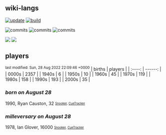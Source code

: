 ## wiki-langs
[![update](https://github.com/dreamerminsk/wiki-langs/actions/workflows/update-tables.yml/badge.svg)](https://github.com/dreamerminsk/wiki-langs/actions/workflows/update-tables.yml)
[![build](https://github.com/dreamerminsk/wiki-langs/actions/workflows/build.yml/badge.svg)](https://github.com/dreamerminsk/wiki-langs/actions/workflows/build.yml)

![commits](https://img.shields.io/github/commit-activity/y/dreamerminsk/wiki-langs)
![commits](https://img.shields.io/github/commit-activity/m/dreamerminsk/wiki-langs)
![commits](https://img.shields.io/github/commit-activity/w/dreamerminsk/wiki-langs)

![](https://img.shields.io/github/languages/code-size/dreamerminsk/wiki-langs)
![](https://img.shields.io/github/repo-size/dreamerminsk/wiki-langs)

## players
<sup>last modified: Sun, 28 Aug 2022 22:09:46 +0000</sup>
| births | players |
| :----: | ------: |
| 0000s | 2357 |
| 1940s | 6 |
| 1950s | 10 |
| 1960s | 45 |
| 1970s | 119 |
| 1980s | 158 |
| 1990s | 193 |
| 2000s | 35 |

### ***born on August 28***
1990, Ryan Causton, 32 <sub><sup>[Snooker](http://www.snooker.org/res/index.asp?player=235), [CueTracker](http://cuetracker.net/Players/ryan-causton/)</sup></sub>


### ***milleversary on August 28***
1978, Ian Glover, 16000 <sub><sup>[Snooker](http://www.snooker.org/res/index.asp?player=82), [CueTracker](http://cuetracker.net/Players/ian-glover/)</sup></sub>



